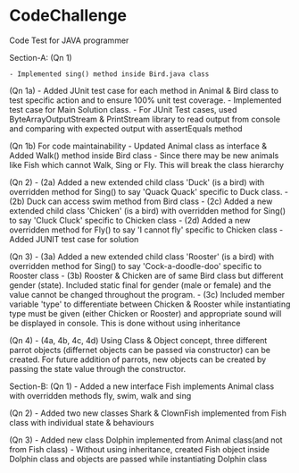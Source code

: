 # CodeChallenge
Code Test for JAVA programmer

Section-A:
(Qn 1)

	- Implemented sing() method inside Bird.java class

(Qn 1a)
	- Added JUnit test case for each method in Animal & Bird class to test specific action and to ensure 100% unit test coverage. 
	- Implemented test case for Main Solution class.
	- For JUnit Test cases, used ByteArrayOutputStream & PrintStream library to read output from console and comparing with expected output with 	assertEquals method
	
(Qn 1b)
For code maintainability
	- Updated Animal class as interface & Added Walk() method inside Bird class
	- Since there may be new animals like Fish which cannot Walk, Sing or Fly. This will break the class hierarchy 

(Qn 2)
	- (2a) Added a new extended child class 'Duck' (is a bird) with overridden method for Sing() to say 'Quack Quack' specific to Duck class. 
	- (2b) Duck can access swim method from Bird class
	- (2c) Added a new extended child class 'Chicken' (is a bird) with overridden method for Sing() to say 'Cluck Cluck' specific to Chicken class
	- (2d) Added a new overridden method for Fly() to say 'I cannot fly' specific to Chicken class
	- Added JUNIT test case for solution

(Qn 3)
	- (3a) Added a new extended child class 'Rooster' (is a bird) with overridden method for Sing() to say 'Cock-a-doodle-doo' specific to Rooster class
	- (3b) Rooster & Chicken are of same Bird class but different gender (state). Included static final for gender (male or female) and the value cannot be changed throughout the program.
	- (3c) Included member variable 'type' to differentiate between Chicken & Rooster while instantiating type must be given (either Chicken or Rooster) and appropriate sound will be displayed in console. This is done without using inheritance
	
(Qn 4)
	- (4a, 4b, 4c, 4d) Using Class & Object concept, three different parrot objects (differnet objects can be passed via constructor) can be created. For future addition of parrots, new objects can be created by passing the state value through the constructor.

Section-B:
(Qn 1)
	- Added a new interface Fish implements Animal class with overridden methods fly, swim, walk and sing
	
(Qn 2)
	- Added two new classes Shark & ClownFish implemented from Fish class with individual state & behaviours
	
(Qn 3)
	- Added new class Dolphin implemented from Animal class(and not from Fish class) 
	- Without using inheritance, created Fish object inside Dolphin class and objects are passed while instantiating Dolphin class